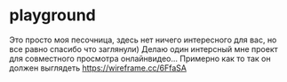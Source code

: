 playground
==========
Это просто моя песочница, здесь нет ничего интересного для вас, но все равно спасибо что заглянули)
Делаю один интерсный мне проект для совместного просмотра онлайнвидео...
Примерно как то так он должен выглядеть https://wireframe.cc/6FfaSA
